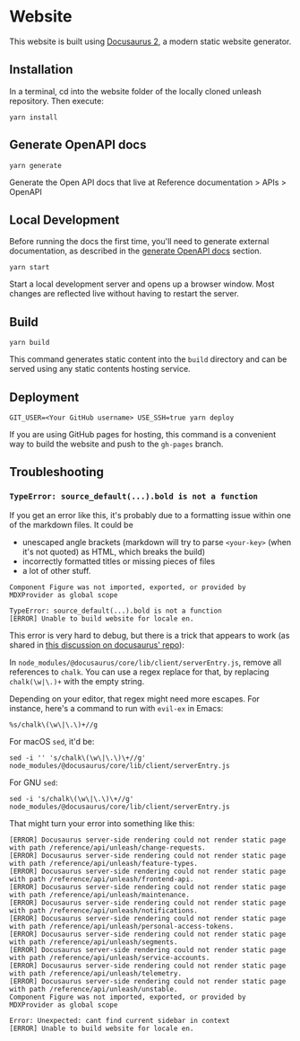 # Website

This website is built using [Docusaurus 2](https://docusaurus.io/), a modern static website generator.

## Installation

In a terminal, cd into the website folder of the locally cloned unleash repository. Then execute:

```console
yarn install
```

## Generate OpenAPI docs

```console
yarn generate
```

Generate the Open API docs that live at Reference documentation > APIs > OpenAPI

## Local Development

Before running the docs the first time, you'll need to generate external documentation, as described in the [generate OpenAPI docs](#generate-openapi-docs) section.

```console
yarn start
```

Start a local development server and opens up a browser window. Most changes are reflected live without having to restart the server.

## Build

```console
yarn build
```

This command generates static content into the `build` directory and can be served using any static contents hosting service.

## Deployment

```console
GIT_USER=<Your GitHub username> USE_SSH=true yarn deploy
```

If you are using GitHub pages for hosting, this command is a convenient way to build the website and push to the `gh-pages` branch.

## Troubleshooting

### `TypeError: source_default(...).bold is not a function`

If you get an error like this, it's probably due to a formatting issue within one of the markdown files. It could be

- unescaped angle brackets (markdown will try to parse `<your-key>` (when it's not quoted) as HTML, which breaks the build)
- incorrectly formatted titles or missing pieces of files
- a lot of other stuff.

```console
Component Figure was not imported, exported, or provided by MDXProvider as global scope

TypeError: source_default(...).bold is not a function
[ERROR] Unable to build website for locale en.
```

This error is very hard to debug, but there is a trick that appears to work (as shared in [this discussion on docusaurus' repo](https://github.com/facebook/docusaurus/issues/7686#issuecomment-1486771382)):

In `node_modules/@docusaurus/core/lib/client/serverEntry.js`, remove all references to `chalk`. You can use a regex replace for that, by replacing `chalk(\w|\.)+` with the empty string.

Depending on your editor, that regex might need more escapes. For instance, here's a command to run with `evil-ex` in Emacs:

```
%s/chalk\(\w\|\.\)+//g
```

For macOS `sed`, it'd be:

```shell
sed -i '' 's/chalk\(\w\|\.\)\+//g' node_modules/@docusaurus/core/lib/client/serverEntry.js
```

For GNU `sed`:

```shell
sed -i 's/chalk\(\w\|\.\)\+//g' node_modules/@docusaurus/core/lib/client/serverEntry.js
```

That might turn your error into something like this:

```console
[ERROR] Docusaurus server-side rendering could not render static page with path /reference/api/unleash/change-requests.
[ERROR] Docusaurus server-side rendering could not render static page with path /reference/api/unleash/feature-types.
[ERROR] Docusaurus server-side rendering could not render static page with path /reference/api/unleash/frontend-api.
[ERROR] Docusaurus server-side rendering could not render static page with path /reference/api/unleash/maintenance.
[ERROR] Docusaurus server-side rendering could not render static page with path /reference/api/unleash/notifications.
[ERROR] Docusaurus server-side rendering could not render static page with path /reference/api/unleash/personal-access-tokens.
[ERROR] Docusaurus server-side rendering could not render static page with path /reference/api/unleash/segments.
[ERROR] Docusaurus server-side rendering could not render static page with path /reference/api/unleash/service-accounts.
[ERROR] Docusaurus server-side rendering could not render static page with path /reference/api/unleash/telemetry.
[ERROR] Docusaurus server-side rendering could not render static page with path /reference/api/unleash/unstable.
Component Figure was not imported, exported, or provided by MDXProvider as global scope

Error: Unexpected: cant find current sidebar in context
[ERROR] Unable to build website for locale en.
```
